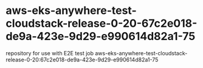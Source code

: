 # aws-eks-anywhere-test-cloudstack-release-0-20-67c2e018-de9a-423e-9d29-e990614d82a1-75
repository for use with E2E test job aws-eks-anywhere-test-cloudstack-release-0-20:67c2e018-de9a-423e-9d29-e990614d82a1-75

